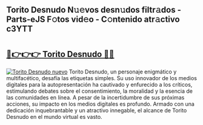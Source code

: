 ## Torito Desnudo N𝚞𝚎vos desn𝚞dos filtr𝚊dos - Parts-eJS F𝚘tos vid𝚎o - C𝚘ntenido atr𝚊ctivo c3YTT

# <h2><a href="http://mb0gu8.tromn.icu/?c=Torito+Desnudo">🔗👉👉👉 Torito Desnudo 🔗🔗</a></h2>

[![Torito Desnudo nuevo](https://i.imgur.com/pEAQMta.gif)](http://mb0gu8.tromn.icu/?c=Torito+Desnudo)
Torito Desnudo, un personaje enigmático y multifacético, desafía las etiquetas simples. Su uso innovador de los medios digitales para la autopresentación ha cautivado y enfurecido a los críticos, estimulando debates sobre el consentimiento, la moralidad y la esencia de las comunidades en línea. A pesar de la incertidumbre de sus próximas acciones, su impacto en los medios digitales es profundo. Armado con una dedicación inquebrantable y un atractivo innegable, el alcance de Torito Desnudo en el mundo virtual es vasto.

